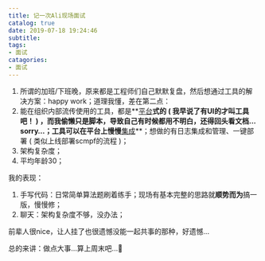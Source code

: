 ```yaml
---
title: 记一次Ali现场面试
catalog: true
date: 2019-07-18 19:24:46
subtitle:
tags:
- 面试
catagories:
- 面试
---
```


1. 所谓的加班/下班晚，原来都是工程师们自己默默复盘，然后想通过工具的解决方案：happy work；道理我懂，差在第二点：
2. 能在组织内部流传使用的工具，都是**<u>平台</u>**式的 ( 我早说了有UI的才叫工具吧！ ) ，而我偷懒只是脚本，导致自己有时候都用不明白，还得回头看文档…sorry…；工具可以在平台上慢慢**<u>集成</u>**；想做的有日志集成和管理、一键部署 ( 类似上线部署scmpf的流程 )；
3. 架构复杂度；
4. 平均年龄30；

我的表现：

1. 手写代码：日常简单算法题刷着练手；现场有基本完整的思路就**顺势而为**搞一版，慢慢修；
2. 聊天：架构复杂度不够，没办法；

前辈人很nice，让人挂了也很遗憾没能一起共事的那种，好遗憾...

总的来讲：做点大事…算上周末吧...🙂